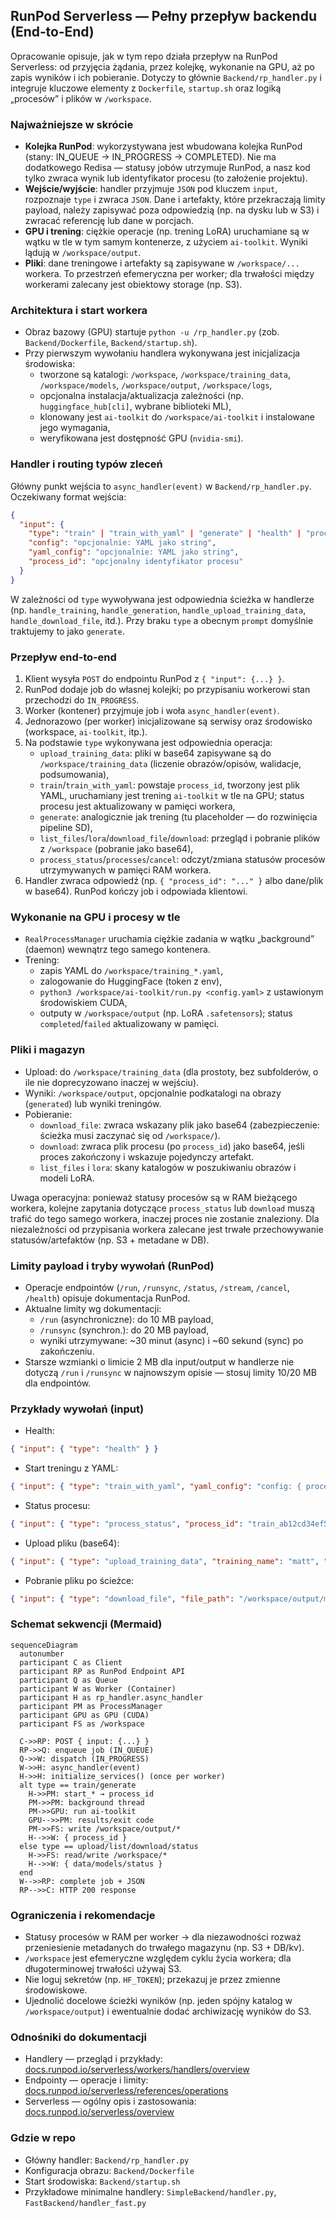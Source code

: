 ## RunPod Serverless — Pełny przepływ backendu (End‑to‑End)

Opracowanie opisuje, jak w tym repo działa przepływ na RunPod Serverless: od przyjęcia żądania, przez kolejkę, wykonanie na GPU, aż po zapis wyników i ich pobieranie. Dotyczy to głównie `Backend/rp_handler.py` i integruje kluczowe elementy z `Dockerfile`, `startup.sh` oraz logiką „procesów” i plików w `/workspace`.

### Najważniejsze w skrócie
- **Kolejka RunPod**: wykorzystywana jest wbudowana kolejka RunPod (stany: IN_QUEUE → IN_PROGRESS → COMPLETED). Nie ma dodatkowego Redisa — statusy jobów utrzymuje RunPod, a nasz kod tylko zwraca wynik lub identyfikator procesu (to założenie projektu). 
- **Wejście/wyjście**: handler przyjmuje `JSON` pod kluczem `input`, rozpoznaje `type` i zwraca `JSON`. Dane i artefakty, które przekraczają limity payload, należy zapisywać poza odpowiedzią (np. na dysku lub w S3) i zwracać referencję lub dane w porcjach.
- **GPU i trening**: ciężkie operacje (np. trening LoRA) uruchamiane są w wątku w tle w tym samym kontenerze, z użyciem `ai-toolkit`. Wyniki lądują w `/workspace/output`.
- **Pliki**: dane treningowe i artefakty są zapisywane w `/workspace/...` workera. To przestrzeń efemeryczna per worker; dla trwałości między workerami zalecany jest obiektowy storage (np. S3).

### Architektura i start workera
- Obraz bazowy (GPU) startuje `python -u /rp_handler.py` (zob. `Backend/Dockerfile`, `Backend/startup.sh`).
- Przy pierwszym wywołaniu handlera wykonywana jest inicjalizacja środowiska:
  - tworzone są katalogi: `/workspace`, `/workspace/training_data`, `/workspace/models`, `/workspace/output`, `/workspace/logs`,
  - opcjonalna instalacja/aktualizacja zależności (np. `huggingface_hub[cli]`, wybrane biblioteki ML),
  - klonowany jest `ai-toolkit` do `/workspace/ai-toolkit` i instalowane jego wymagania,
  - weryfikowana jest dostępność GPU (`nvidia-smi`).

### Handler i routing typów zleceń
Główny punkt wejścia to `async_handler(event)` w `Backend/rp_handler.py`. Oczekiwany format wejścia:

```json
{
  "input": {
    "type": "train" | "train_with_yaml" | "generate" | "health" | "processes" | "process_status" | "lora" | "list_models" | "cancel" | "download" | "upload_training_data" | "bulk_download" | "list_files" | "download_file",
    "config": "opcjonalnie: YAML jako string",
    "yaml_config": "opcjonalnie: YAML jako string",
    "process_id": "opcjonalny identyfikator procesu"
  }
}
```

W zależności od `type` wywoływana jest odpowiednia ścieżka w handlerze (np. `handle_training`, `handle_generation`, `handle_upload_training_data`, `handle_download_file`, itd.). Przy braku `type` a obecnym `prompt` domyślnie traktujemy to jako `generate`.

### Przepływ end‑to‑end
1) Klient wysyła `POST` do endpointu RunPod z `{ "input": {...} }`.
2) RunPod dodaje job do własnej kolejki; po przypisaniu workerowi stan przechodzi do `IN_PROGRESS`.
3) Worker (kontener) przyjmuje job i woła `async_handler(event)`.
4) Jednorazowo (per worker) inicjalizowane są serwisy oraz środowisko (workspace, `ai-toolkit`, itp.).
5) Na podstawie `type` wykonywana jest odpowiednia operacja:
   - `upload_training_data`: pliki w base64 zapisywane są do `/workspace/training_data` (liczenie obrazów/opisów, walidacje, podsumowania),
   - `train`/`train_with_yaml`: powstaje `process_id`, tworzony jest plik YAML, uruchamiany jest trening `ai-toolkit` w tle na GPU; status procesu jest aktualizowany w pamięci workera,
   - `generate`: analogicznie jak trening (tu placeholder — do rozwinięcia pipeline SD),
   - `list_files`/`lora`/`download_file`/`download`: przegląd i pobranie plików z `/workspace` (pobranie jako base64),
   - `process_status`/`processes`/`cancel`: odczyt/zmiana statusów procesów utrzymywanych w pamięci RAM workera.
6) Handler zwraca odpowiedź (np. `{ "process_id": "..." }` albo dane/plik w base64). RunPod kończy job i odpowiada klientowi.

### Wykonanie na GPU i procesy w tle
- `RealProcessManager` uruchamia ciężkie zadania w wątku „background” (daemon) wewnątrz tego samego kontenera.
- Trening:
  - zapis YAML do `/workspace/training_*.yaml`,
  - zalogowanie do HuggingFace (token z env),
  - `python3 /workspace/ai-toolkit/run.py <config.yaml>` z ustawionym środowiskiem CUDA,
  - outputy w `/workspace/output` (np. LoRA `.safetensors`); status `completed`/`failed` aktualizowany w pamięci.

### Pliki i magazyn
- Upload: do `/workspace/training_data` (dla prostoty, bez subfolderów, o ile nie doprecyzowano inaczej w wejściu).
- Wyniki: `/workspace/output`, opcjonalnie podkatalogi na obrazy (`generated`) lub wyniki treningów.
- Pobieranie:
  - `download_file`: zwraca wskazany plik jako base64 (zabezpieczenie: ścieżka musi zaczynać się od `/workspace/`).
  - `download`: zwraca plik procesu (po `process_id`) jako base64, jeśli proces zakończony i wskazuje pojedynczy artefakt.
  - `list_files` i `lora`: skany katalogów w poszukiwaniu obrazów i modeli LoRA.

Uwaga operacyjna: ponieważ statusy procesów są w RAM bieżącego workera, kolejne zapytania dotyczące `process_status` lub `download` muszą trafić do tego samego workera, inaczej proces nie zostanie znaleziony. Dla niezależności od przypisania workera zalecane jest trwałe przechowywanie statusów/artefaktów (np. S3 + metadane w DB).

### Limity payload i tryby wywołań (RunPod)
- Operacje endpointów (`/run`, `/runsync`, `/status`, `/stream`, `/cancel`, `/health`) opisuje dokumentacja RunPod.
- Aktualne limity wg dokumentacji:
  - `/run` (asynchroniczne): do 10 MB payload,
  - `/runsync` (synchron.): do 20 MB payload,
  - wyniki utrzymywane: ~30 minut (async) i ~60 sekund (sync) po zakończeniu.
- Starsze wzmianki o limicie 2 MB dla input/output w handlerze nie dotyczą `/run` i `/runsync` w najnowszym opisie — stosuj limity 10/20 MB dla endpointów.

### Przykłady wywołań (input)
- Health:
```json
{ "input": { "type": "health" } }
```
- Start treningu z YAML:
```json
{ "input": { "type": "train_with_yaml", "yaml_config": "config: { process: [...] }" } }
```
- Status procesu:
```json
{ "input": { "type": "process_status", "process_id": "train_ab12cd34ef56" } }
```
- Upload pliku (base64):
```json
{ "input": { "type": "upload_training_data", "training_name": "matt", "files": [ { "filename": "IMG_1.jpg", "content": "<base64>", "content_type": "image/jpeg" } ] } }
```
- Pobranie pliku po ścieżce:
```json
{ "input": { "type": "download_file", "file_path": "/workspace/output/model.safetensors" } }
```

### Schemat sekwencji (Mermaid)

```mermaid
sequenceDiagram
  autonumber
  participant C as Client
  participant RP as RunPod Endpoint API
  participant Q as Queue
  participant W as Worker (Container)
  participant H as rp_handler.async_handler
  participant PM as ProcessManager
  participant GPU as GPU (CUDA)
  participant FS as /workspace

  C->>RP: POST { input: {...} }
  RP->>Q: enqueue job (IN_QUEUE)
  Q->>W: dispatch (IN_PROGRESS)
  W->>H: async_handler(event)
  H->>H: initialize_services() (once per worker)
  alt type == train/generate
    H->>PM: start_* → process_id
    PM->>PM: background thread
    PM->>GPU: run ai-toolkit
    GPU-->>PM: results/exit code
    PM->>FS: write /workspace/output/*
    H-->>W: { process_id }
  else type == upload/list/download/status
    H->>FS: read/write /workspace/*
    H-->>W: { data/models/status }
  end
  W-->>RP: complete job + JSON
  RP-->>C: HTTP 200 response
```

### Ograniczenia i rekomendacje
- Statusy procesów w RAM per worker → dla niezawodności rozważ przeniesienie metadanych do trwałego magazynu (np. S3 + DB/kv).
- `/workspace` jest efemeryczne względem cyklu życia workera; dla długoterminowej trwałości używaj S3.
- Nie loguj sekretów (np. `HF_TOKEN`); przekazuj je przez zmienne środowiskowe.
- Ujednolić docelowe ścieżki wyników (np. jeden spójny katalog w `/workspace/output`) i ewentualnie dodać archiwizację wyników do S3.

### Odnośniki do dokumentacji
- Handlery — przegląd i przykłady: [docs.runpod.io/serverless/workers/handlers/overview](https://docs.runpod.io/serverless/workers/handlers/overview)
- Endpointy — operacje i limity: [docs.runpod.io/serverless/references/operations](https://docs.runpod.io/serverless/references/operations)
- Serverless — ogólny opis i zastosowania: [docs.runpod.io/serverless/overview](https://docs.runpod.io/serverless/overview)

### Gdzie w repo
- Główny handler: `Backend/rp_handler.py`
- Konfiguracja obrazu: `Backend/Dockerfile`
- Start środowiska: `Backend/startup.sh`
- Przykładowe minimalne handlery: `SimpleBackend/handler.py`, `FastBackend/handler_fast.py`




